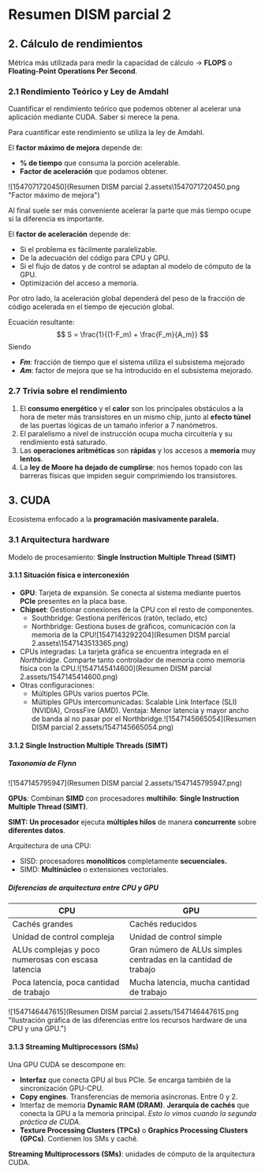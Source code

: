 # Resumen DISM parcial 2

## 2. Cálculo de rendimientos

Métrica más utilizada para medir la capacidad de cálculo -> **FLOPS** o **Floating-Point Operations Per Second**.

### 2.1 Rendimiento Teórico y Ley de Amdahl

Cuantificar el rendimiento teórico que podemos obtener al acelerar una aplicación mediante CUDA. Saber si merece la pena.

Para cuantificar este rendimiento se utiliza la ley de Amdahl.

El **factor máximo de mejora** depende de:

- **% de tiempo** que consuma la porción acelerable.
- **Factor de aceleración** que podamos obtener.

![1547071720450](Resumen DISM parcial 2.assets\1547071720450.png "Factor máximo de mejora")

Al final suele ser más conveniente acelerar la parte que más tiempo ocupe si la diferencia es importante.

El **factor de aceleración** depende de:

- Si el problema es fácilmente paralelizable.
- De la adecuación del código para CPU y GPU.
- Si el flujo de datos y de control se adaptan al modelo de cómputo de la GPU.
- Optimización del acceso a memoria.

Por otro lado, la aceleración global dependerá del peso de la fracción de código acelerada en el tiempo de ejecución global.

Ecuación resultante:
$$
S = \frac{1}{(1-F_m) + \frac{F_m}{A_m}}
$$
Siendo

- ***Fm***: fracción de tiempo que el sistema utiliza el subsistema mejorado
- ***Am***: factor de mejora que se ha introducido en el subsistema mejorado.

### 2.7 Trivia sobre el rendimiento

1. El **consumo energético** y el **calor** son los principales obstáculos a la hora de meter más transistores en un mismo chip, junto al **efecto túnel** de las puertas lógicas de un tamaño inferior a 7 nanómetros.
2. El paralelismo a nivel de instrucción ocupa mucha circuitería y su rendimiento está saturado.
3. Las **operaciones aritméticas** son **rápidas** y los accesos a **memoria** muy **lentos**.
4. La **ley de Moore ha dejado de cumplirse**: nos hemos topado con las barreras físicas que impiden seguir comprimiendo los transistores.

## 3. CUDA

Ecosistema enfocado a la **programación masivamente paralela.**

### 3.1 Arquitectura hardware

Modelo de procesamiento: **Single Instruction Multiple Thread (SIMT)**

#### 3.1.1 Situación física e interconexión

- **GPU**: Tarjeta de expansión. Se conecta al sistema mediante puertos **PCIe** presentes en la placa base.
- **Chipset**: Gestionar conexiones de la CPU con el resto de componentes.
  - Southbridge: Gestiona periféricos (ratón, teclado, etc)
  - Northbridge: Gestiona buses de gráficos, comunicación con la memoria de la CPU![1547143292204](Resumen DISM parcial 2.assets\1547143513365.png)
- CPUs integradas: La tarjeta gráfica se encuentra integrada en el *Northbridge*. Comparte tanto controlador de memoria como memoria física con la CPU.![1547145414600](Resumen DISM parcial 2.assets/1547145414600.png)
- Otras configuraciones:
  - Múltiples GPUs varios puertos PCIe.
  - Múltiples GPUs intercomunicadas: Scalable Link Interface (SLI) (NVIDIA), CrossFire (AMD). Ventaja: Menor latencia y mayor ancho de banda al no pasar por el Northbridge.![1547145665054](Resumen DISM parcial 2.assets/1547145665054.png)

#### 3.1.2 Single Instruction Multiple Threads (SIMT)

##### Taxonomía de Flynn

![1547145795947](Resumen DISM parcial 2.assets/1547145795947.png)

**GPUs**: Combinan **SIMD** con procesadores **multihilo**: **Single Instruction Multiple
Thread (SIMT)**.

**SIMT: Un procesador** ejecuta **múltiples hilos** de manera **concurrente** sobre **diferentes datos**.

Arquitectura de una CPU:

- SISD: procesadores **monolíticos** completamente **secuenciales.**
- SIMD: **Multinúcleo** o extensiones vectoriales.

##### Diferencias de arquitectura entre CPU y GPU

| CPU                                                 | GPU                                                          |
| --------------------------------------------------- | ------------------------------------------------------------ |
| Cachés grandes                                      | Cachés reducidos                                             |
| Unidad de control compleja                          | Unidad de control simple                                     |
| ALUs complejas y poco numerosas con escasa latencia | Gran número de ALUs simples centradas en la cantidad de trabajo |
| Poca latencia, poca cantidad de trabajo             | Mucha latencia, mucha cantidad de trabajo                    |

![1547146447615](Resumen DISM parcial 2.assets/1547146447615.png "Ilustración gráfica de las diferencias entre los recursos hardware de una CPU y una GPU.")

#### 3.1.3 Streaming Multiprocessors (SMs)

Una GPU CUDA se descompone en:

- **Interfaz** que conecta GPU al bus PCIe. Se encarga también de la sincronización GPU-CPU.
- **Copy engines**. Transferencias de memoria asíncronas. Entre 0 y 2. 
- Interfaz de memoria **Dynamic RAM (DRAM)**. **Jerarquía de cachés** que conecta la GPU a la memoria principal. *Esto lo vimos cuando la segunda práctica de CUDA.*
- **Texture Processing Clusters (TPCs)** o **Graphics Processing Clusters (GPCs)**. Contienen los SMs y caché.

**Streaming Multiprocessors (SMs)**: unidades de cómputo de la arquitectura CUDA.